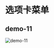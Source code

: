 # 选项卡菜单

## demo-11

![demo-11](https://github.com/vxhly/web-demo/blob/master/demo-11/images/demo-11.png)
